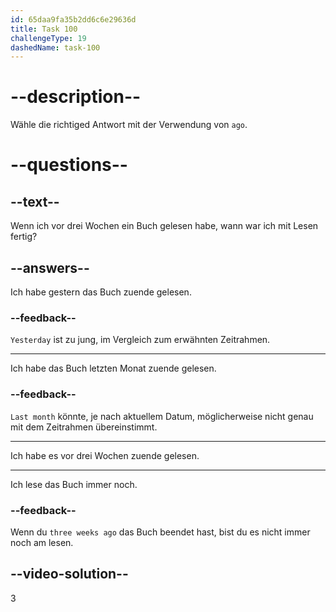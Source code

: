 ```yaml
---
id: 65daa9fa35b2dd6c6e29636d
title: Task 100
challengeType: 19
dashedName: task-100
---
```


# --description--

Wähle die richtiged Antwort mit der Verwendung von `ago`.

# --questions--

## --text--

Wenn ich vor drei Wochen ein Buch gelesen habe, wann war ich mit Lesen fertig?

## --answers--

Ich habe gestern das Buch zuende gelesen.

### --feedback--

`Yesterday` ist zu jung, im Vergleich zum erwähnten Zeitrahmen.

---

Ich habe das Buch letzten Monat zuende gelesen.

### --feedback--

`Last month` könnte, je nach aktuellem Datum, möglicherweise nicht genau mit dem Zeitrahmen übereinstimmt.

---

Ich habe es vor drei Wochen zuende gelesen.

---

Ich lese das Buch immer noch.

### --feedback--

Wenn du `three weeks ago` das Buch beendet hast, bist du es nicht immer noch am lesen.

## --video-solution--

3
